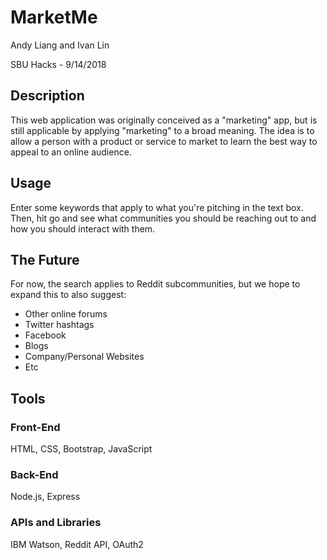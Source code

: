 # MarketMe
Andy Liang and Ivan Lin

SBU Hacks - 9/14/2018

## Description
This web application was originally conceived as a "marketing" app, but is still applicable by applying "marketing" to a broad meaning. The idea is to allow a person with a product or service to market to learn the best way to appeal to an online audience.

## Usage
Enter some keywords that apply to what you're pitching in the text box. Then, hit go and see what communities you should be reaching out to and how you should interact with them. 

## The Future
For now, the search applies to Reddit subcommunities, but we hope to expand this to also suggest:
- Other online forums
- Twitter hashtags
- Facebook
- Blogs
- Company/Personal Websites
- Etc

## Tools
### Front-End
HTML, CSS, Bootstrap, JavaScript

### Back-End
Node.js, Express

### APIs and Libraries
IBM Watson, Reddit API, OAuth2
